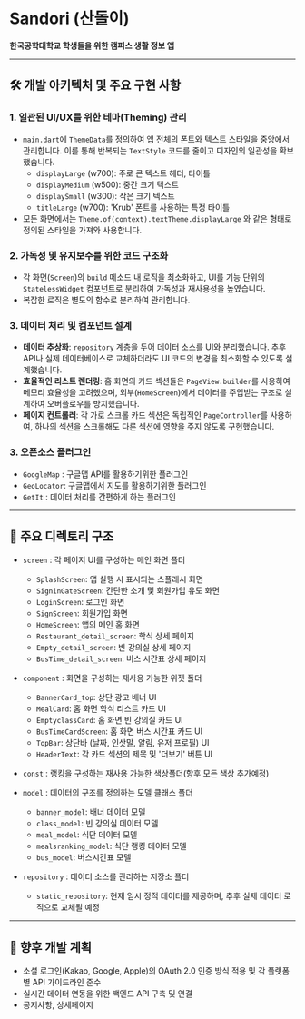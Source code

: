 #  Sandori (산돌이)

**한국공학대학교 학생들을 위한 캠퍼스 생활 정보 앱**

---

## 🛠️ 개발 아키텍처 및 주요 구현 사항

### 1. 일관된 UI/UX를 위한 테마(Theming) 관리
-   `main.dart`에 `ThemeData`를 정의하여 앱 전체의 폰트와 텍스트 스타일을 중앙에서 관리합니다. 이를 통해 반복되는 `TextStyle` 코드를 줄이고 디자인의 일관성을 확보했습니다.
    -   `displayLarge` (w700): 주로 큰 텍스트 헤더, 타이틀
    -   `displayMedium` (w500): 중간 크기 텍스트
    -   `displaySmall` (w300): 작은 크기 텍스트
    -   `titleLarge` (w700): 'Krub' 폰트를 사용하는 특정 타이틀
-   모든 화면에서는 `Theme.of(context).textTheme.displayLarge` 와 같은 형태로 정의된 스타일을 가져와 사용합니다.

### 2. 가독성 및 유지보수를 위한 코드 구조화
-   각 화면(`Screen`)의 `build` 메소드 내 로직을 최소화하고, UI를 기능 단위의 `StatelessWidget` 컴포넌트로 분리하여 가독성과 재사용성을 높였습니다.
-   복잡한 로직은 별도의 함수로 분리하여 관리합니다.

### 3. 데이터 처리 및 컴포넌트 설계
-   **데이터 추상화**: `repository` 계층을 두어 데이터 소스를 UI와 분리했습니다. 추후 API나 실제 데이터베이스로 교체하더라도 UI 코드의 변경을 최소화할 수 있도록 설계했습니다.
-   **효율적인 리스트 렌더링**: 홈 화면의 카드 섹션들은 `PageView.builder`를 사용하여 메모리 효율성을 고려했으며, 외부(`HomeScreen`)에서 데이터를 주입받는 구조로 설계하여 오버플로우를 방지했습니다.
-   **페이지 컨트롤러**: 각 가로 스크롤 카드 섹션은 독립적인 `PageController`를 사용하여, 하나의 섹션을 스크롤해도 다른 섹션에 영향을 주지 않도록 구현했습니다.

### 3. 오픈소스 플러그인 
- `GoogleMap` : 구글맵 API를 활용하기위한 플러그인
- `GeoLocator`: 구글맵에서 지도를 활용하기위한 플러그인
-  `GetIt` : 데이터 처리를 간편하게 하는 플러그인

---

## 📂 주요 디렉토리 구조

-   `screen` : 각 페이지 UI를 구성하는 메인 화면 폴더
    -   `SplashScreen`: 앱 실행 시 표시되는 스플래시 화면
    -   `SigninGateScreen`: 간단한 소개 및 회원가입 유도 화면
    -   `LoginScreen`: 로그인 화면
    -   `SignScreen`: 회원가입 화면
    -   `HomeScreen`: 앱의 메인 홈 화면
    -   `Restaurant_detail_screen`: 학식 상세 페이지
    -   `Empty_detail_screen`: 빈 강의실 상세 페이지
    -   `BusTime_detail_screen`: 버스 시간표 상세 페이지

-   `component` : 화면을 구성하는 재사용 가능한 위젯 폴더
    -   `BannerCard_top`: 상단 광고 배너 UI
    -   `MealCard`: 홈 화면 학식 리스트 카드 UI
    -   `EmptyclassCard`: 홈 화면 빈 강의실 카드 UI
    -   `BusTimeCardScreen`: 홈 화면 버스 시간표 카드 UI
    -   `TopBar`: 상단바 (날짜, 인삿말, 알림, 유저 프로필) UI
    -   `HeaderText`: 각 카드 섹션의 제목 및 '더보기' 버튼 UI

-   `const` : 랭킹을 구성하는 재사용 가능한 색상폴더(향후 모든 색상 추가예정)

-   `model` : 데이터의 구조를 정의하는 모델 클래스 폴더
    -   `banner_model`: 배너 데이터 모델
    -   `class_model`: 빈 강의실 데이터 모델
    -   `meal_model`: 식단 데이터 모델
    -   `mealsranking_model`: 식단 랭킹 데이터 모델
    -   `bus_model`: 버스시간표 모델

-   `repository` : 데이터 소스를 관리하는 저장소 폴더
    -   `static_repository`: 현재 임시 정적 데이터를 제공하며, 추후 실제 데이터 로직으로 교체될 예정

---

## 🚀 향후 개발 계획
-   소셜 로그인(Kakao, Google, Apple)의 OAuth 2.0 인증 방식 적용 및 각 플랫폼별 API 가이드라인 준수
-   실시간 데이터 연동을 위한 백엔드 API 구축 및 연결
-   공지사항, 상세페이지 
